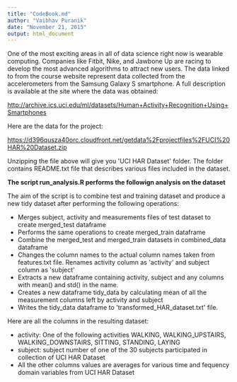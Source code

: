 ```yaml
---
title: "CodeBook.md"
author: "Vaibhav Puranik"
date: "November 21, 2015"
output: html_document
---
```

One of the most exciting areas in all of data science right now is wearable computing. Companies like Fitbit, Nike, and Jawbone Up are racing to develop the most advanced algorithms to attract new users. The data linked to from the course website represent data collected from the accelerometers from the Samsung Galaxy S smartphone. A full description is available at the site where the data was obtained: 

http://archive.ics.uci.edu/ml/datasets/Human+Activity+Recognition+Using+Smartphones 

Here are the data for the project: 

https://d396qusza40orc.cloudfront.net/getdata%2Fprojectfiles%2FUCI%20HAR%20Dataset.zip 

Unzipping the file above will give you 'UCI HAR Dataset' folder. The folder contains README.txt file that describes various files included in the dataset. 

**The script run_analysis.R performs the followign analysis on the dataset**

The aim of the script is to combine test and training dataset and produce a new tidy dataset after performing the following operations:

- Merges subject, activity and measurements files of test dataset to create merged_test dataframe
- Performs the same operations to create merged_train dataframe
- Combine the merged_test and merged_train datasets in combined_data dataframe
- Changes the column names to the actual column names taken from features.txt file. Renames activity column as 'activity' and subject column as 'subject'
- Extracts a new dataframe containing activity, subject and any columns with mean() and std() in the name. 
- Creates a new dataframe tidy_data by calculating mean of all the measurement columns left by activity and subject
- Writes the tidy_data dataframe to 'transformed_HAR_dataset.txt' file.

Here are all the columns in the resulting dataset:
- activity: One of the following activities WALKING, WALKING_UPSTAIRS, WALKING_DOWNSTAIRS, SITTING, STANDING, LAYING
- subject: subject number of one of the 30 subjects participated in collection of UCI HAR Dataset
- All the other columns values are averages for various time and fequency domain variables from UCI HAR Dataset 


